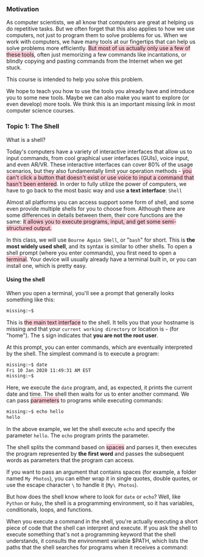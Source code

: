 ### Motivation

As computer scientists, we all know that computers are great at helping us do repetitive tasks. But we often forget that this also applies to how we use computers, not just to program them to solve problems for us. When we work with computers, we have many tools at our fingertips that can help us solve problems more efficiently. <span style="background:rgba(252, 163, 180, 0.55)">But most of us actually only use a few of these tools</span>, often just memorizing a few commands like incantations, or blindly copying and pasting commands from the Internet when we get stuck.

This course is intended to help you solve this problem.

We hope to teach you how to use the tools you already have and introduce you to some new tools. Maybe we can also make you want to explore (or even develop) more tools. We think this is an important missing link in most computer science courses.

### Topic 1: The Shell

What is a shell?

Today's computers have a variety of interactive interfaces that allow us to input commands, from cool graphical user interfaces (GUIs), voice input, and even AR/VR. These interactive interfaces can cover 80% of the usage scenarios, but they also fundamentally limit your operation methods - <span style="background:rgba(252, 163, 180, 0.55)">you can't click a button that doesn't exist or use voice to input a command that hasn't been entered</span>. In order to fully utilize the power of computers, we have to go back to the most basic way and use **a text interface**: `Shell`

Almost all platforms you can access support some form of shell, and some even provide multiple shells for you to choose from. Although there are some differences in details between them, their core functions are the same: <span style="background:rgba(252, 163, 180, 0.55)">it allows you to execute programs, input, and get some semi-structured output.</span>

In this class, we will use `Bourne Again SHell`, or "`bash`" for short. This is **the most widely used shell**, and its syntax is similar to other shells. To open a shell prompt (where you enter commands), you first need to open a <span style="background:rgba(252, 163, 180, 0.55)">terminal</span>. Your device will usually already have a terminal built in, or you can install one, which is pretty easy.

#### Using the shell

When you open a terminal, you'll see a prompt that generally looks something like this:

```bash
missing:~$ 
```

This is <span style="background:rgba(252, 163, 180, 0.55)">the main text interface</span> to the shell. It tells you that your hostname is missing and that your `current working directory` or location is `~` (for "home"). The `$` sign indicates that **you are not the root user**.

At this prompt, you can enter commands, which are eventually interpreted by the shell. The simplest command is to execute a program:

```bash
missing:~$ date
Fri 10 Jan 2020 11:49:31 AM EST
missing:~$ 
```
Here, we execute the `date` program, and, as expected, it prints the current date and time. The shell then waits for us to enter another command. We can pass <span style="background:rgba(252, 163, 180, 0.55)">parameters</span> to programs while executing commands:

```bash
missing:~$ echo hello
hello
```

In the above example, we let the shell execute `echo` and specify the parameter `hello`. The `echo` program prints the parameter.

The shell splits the command based on <span style="background:rgba(252, 163, 180, 0.55)">spaces</span> and parses it, then executes the program represented by **the first word** and passes the subsequent words as parameters that the program can access. 

If you want to pass an argument that contains spaces (for example, a folder named `My Photos`), you can either wrap it in single quotes, double quotes, or use the escape character `\` to handle it (`My\ Photos`).

But how does the shell know where to look for `date` or `echo`? Well, like `Python` or `Ruby`, the shell is a programming environment, so it has variables, conditionals, loops, and functions. 

When you execute a command in the shell, you're actually executing a short piece of code that the shell can interpret and execute. If you ask the shell to execute something that's not a programming keyword that the shell understands, it consults the environment variable $PATH, which lists the paths that the shell searches for programs when it receives a command:
